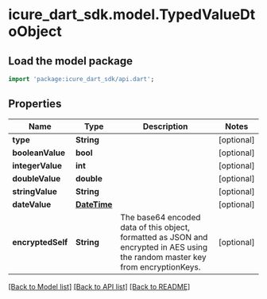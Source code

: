 # icure_dart_sdk.model.TypedValueDtoObject

## Load the model package
```dart
import 'package:icure_dart_sdk/api.dart';
```

## Properties
Name | Type | Description | Notes
------------ | ------------- | ------------- | -------------
**type** | **String** |  | [optional] 
**booleanValue** | **bool** |  | [optional] 
**integerValue** | **int** |  | [optional] 
**doubleValue** | **double** |  | [optional] 
**stringValue** | **String** |  | [optional] 
**dateValue** | [**DateTime**](DateTime.md) |  | [optional] 
**encryptedSelf** | **String** | The base64 encoded data of this object, formatted as JSON and encrypted in AES using the random master key from encryptionKeys. | [optional] 

[[Back to Model list]](../README.md#documentation-for-models) [[Back to API list]](../README.md#documentation-for-api-endpoints) [[Back to README]](../README.md)


